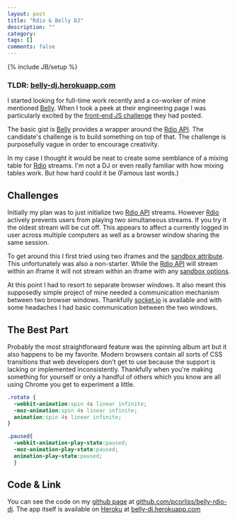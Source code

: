 ```yaml
---
layout: post
title: "Rdio & Belly DJ"
description: ""
category: 
tags: []
comments: false
---
```

{% include JB/setup %}

### TLDR: [belly-dj.herokuapp.com](http://belly-dj.herokuapp.com/)

I started looking for full-time work recently and a co-worker of mine mentioned [Belly](https://tech.bellycard.com/join/).
When I took a peek at their engineering page I was particularly excited by the [front-end JS challenge](https://tech.bellycard.com/join/#javascript-audio-player) they had posted.

The basic gist is [Belly](https://tech.bellycard.com/join/) provides a wrapper around the [Rdio API](http://www.rdio.com/developers/docs/web-service/index/).
The candidate's challenge is to build something on top of that.
The challenge is purposefully vague in order to encourage creativity.

In my case I thought it would be neat to create some semblance of a mixing table for [Rdio](http://www.rdio.com/home/en-us/) streams.
I'm not a DJ or even really familiar with how mixing tables work.
But how hard could it be (Famous last words.)

## Challenges

Initially my plan was to just initialize two [Rdio API](http://www.rdio.com/developers/docs/web-playback/index/) streams.
However [Rdio](http://www.rdio.com/home/en-us/) actively prevents users from playing two simultaneous streams.
If you try it the oldest stream will be cut off.
This appears to affect a currently logged in user across multiple computers as well as a browser window sharing the same session.

To get around this I first tried using two iframes and the [sandbox attribute](http://www.w3schools.com/tags/att_iframe_sandbox.asp).
This unfortunately was also a non-starter.
While the [Rdio API](http://www.rdio.com/developers/docs/web-playback/index/) will stream within an iframe it will not stream within an iframe with any [sandbox options](http://www.w3schools.com/tags/att_iframe_sandbox.asp).

At this point I had to resort to separate browser windows.
It also meant this supposedly simple project of mine needed a communication mechanism between two browser windows.
Thankfully [socket.io](http://socket.io/) is available and with some headaches I had basic communication between the two windows.

## The Best Part

Probably the most straightforward feature was the spinning album art but it also happens to be my favorite.
Modern browsers contain all sorts of CSS transitions that web developers don't get to use because the support is lacking or implemented inconsistently.
Thankfully when you're making something for yourself or only a handful of others which you know are all using Chrome you get to experiment a little.

```CSS
.rotate {
  -webkit-animation:spin 4s linear infinite;
  -moz-animation:spin 4s linear infinite;
  animation:spin 4s linear infinite;
}

.paused{
  -webkit-animation-play-state:paused;
  -moz-animation-play-state:paused;
  animation-play-state:paused;
  }
```

## Code & Link

You can see the code on my [github page](https://github.com/pcorliss) at [github.com/pcorliss/belly-rdio-dj](https://github.com/pcorliss/belly-rdio-dj).
The app itself is available on [Heroku](https://www.heroku.com/) at [belly-dj.herokuapp.com](http://belly-dj.herokuapp.com/)
